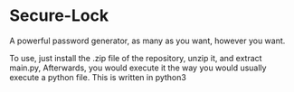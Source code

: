 # Secure-Lock
A powerful password generator, as many as you want, however you want.

To use, just install the .zip file of the repository, unzip it, and extract main.py, Afterwards, you would execute it the way you would usually execute a python file.
This is written in python3
